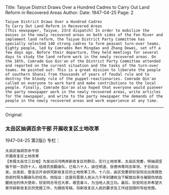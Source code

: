 Title: Taiyue District Draws Over a Hundred Cadres to Carry Out Land Reform in Recovered Areas
Author: 
Date: 1947-04-25
Page: 2

    Taiyue District Draws Over a Hundred Cadres
    To Carry Out Land Reform in Recovered Areas
    [This newspaper, Taiyue, 23rd dispatch] In order to mobilize the masses in the newly recovered areas on both sides of the Fen River and implement land reform, the Taiyue District Party Committee has specially selected 140 strong cadres to form peasant turn-over teams. Eighty people, led by Comrades Ren Mingdao and Zhang Dewei, set off a few days ago. Before their departure, they held meetings for several days to study the land reform work in the newly recovered areas. On the 18th, Comrade Guo Qin'an of the District Party Committee attended and reported on the current situation and the tasks of the turn-over teams. He pointed out: This is a great mission to liberate the people of southern Shanxi from thousands of years of feudal rule and to destroy the bloody rule of the puppet-reactionaries. Comrade Qin'an called on everyone to work hard and make contributions to the local people. Finally, Comrade Qin'an also hoped that everyone would pioneer the party newspaper work in the newly recovered areas, write articles for the newspaper, and write to the party newspaper the demands of the people in the newly recovered areas and work experience at any time.



<hr /> 

Original: 


### 太岳区抽调百余干部  开展收复区土地改革

1947-04-25
第2版()
专栏：

    太岳区抽调百余干部
    开展收复区土地改革
    【本报太岳廿三日电】为发动汾河两岸新收复区的群众，实行土地改革，太岳区党委，特抽调坚强干部一百四十人，组成农民翻身队，已有八十人，由任明道、张德伟等同志率领，于日前出发。出发前，曾连日开会研究新收复区的土地改革工作。十八日，由区党委郭钦安同志出席报告目前时局与翻身队的任务。他指出：这是将晋南人民从几千年封建统治下解放出来与摧毁伪顽血腥统治的伟大使命，钦安同志号召大家，艰苦奋斗，为当地人民立功。最后，钦安同志并希望大家开辟新收复区的党报工作，为报纸写稿，将新收复区人民的要求及工作经验随时写给党报。
